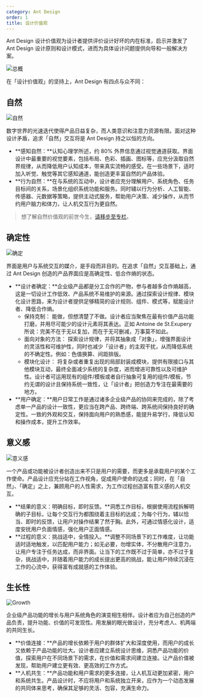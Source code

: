 ```yaml
---
category: Ant Design
order: 1
title: 设计价值观
---
```


Ant Design 设计价值观为设计者提供评价设计好坏的内在标准，启示并激发了 Ant Design 设计原则和设计模式，进而为具体设计问题提供向导和一般解决方案。

<div>
  <img src="https://gw.alipayobjects.com/mdn/rms_08e378/afts/img/A*8mRLT7esgZYAAAAAAAAAAABkARQnAQ" alt="总概" />
</div>

在「设计价值观」的坚持上，Ant Design 有四点与众不同：

## 自然

<div>
  <img src="https://gw.alipayobjects.com/mdn/rms_08e378/afts/img/A*zx7LTI_ECSAAAAAAAAAAAABkARQnAQ" alt="自然" />
</div>

数字世界的光速迭代使得产品日益复杂，而人类意识和注意力资源有限。面对这种设计矛盾，追求「自然」交互将是 Ant Design 持之以恒的方向。

- **感知自然：**认知心理学所述，约 80% 外界信息通过视觉通道获取。界面设计中最重要的视觉要素，包括布局、色彩、插画、图标等，应充分汲取自然界规律，从而降低用户认知成本，带来真实流畅的感受。在一些场景下，适时加入听觉、触觉等其它感知通道，能创造更丰富自然的产品体验。
- **行为自然：**在与系统的互动中，设计者应充分理解用户、系统角色、任务目标间的关系，场景化组织系统功能和服务。同时辅以行为分析、人工智能、传感器、元数据等策略，提供主动式服务，帮助用户决策、减少操作，从而节约用户脑力和体力，让人机交互行为更自然。

> 想了解自然价值观的前世今生，[请移步至专栏](https://zhuanlan.zhihu.com/p/44809866)。

## 确定性

<div>
  <img src="https://gw.alipayobjects.com/mdn/rms_08e378/afts/img/A*OCU3RKZrw8QAAAAAAAAAAABkARQnAQ" alt="确定" />
</div>

界面是用户与系统交互的媒介，是手段而非目的。在追求「自然」交互基础上，通过 Ant Design 创造的产品界面应是高确定性、低合作熵的状态。

- **设计者确定：**企业级产品都是分工合作的产物，参与者越多合作熵越高，这是一切设计工作低效、产品系统不易维护的来源。通过探索设计规律、模块化设计思路，来为设计者提供足够精简的设计规则、组件、模式等，赋能设计者、降低合作熵。
  - 保持克制： 能做，但想清楚了不做。设计者应当聚焦在最有价值产品功能打磨，并用尽可能少的设计元素将其表达。正如 Antoine de St.Exupery 所说：完美不在于无以复加，而在于无可删减，万事莫不如此。
  - 面向对象的方法： 探索设计规律，并将其抽象成「对象」，增强界面设计的灵活性和可维护性，同时也减少「设计者」的主观干扰，从而降低系统的不确定性。例如：色值换算、间距排版。
  - 模块化设计： 将复杂或者重复出现的局部封装成模块，提供有限接口与其他模块互动，最终全面减少系统的复杂度，进而增进可靠性以及可维护性。设计者可运用现有的组件/模板或者自行抽象可复用的组件/模板，节约无谓的设计且保持系统一致性，让「设计者」把创造力专注在最需要的地方。
- **用户确定：**用户日常工作是通过诸多企业级产品的协同来完成的，除了考虑单一产品的设计一致性，更应当在跨产品、跨终端、跨系统间保持良好的确定性。一致的外观和交互，保持面向用户的熟悉感，能提升易学行，降低认知和操作成本，提升工作效率。

## 意义感

<div>
  <img src="https://gw.alipayobjects.com/mdn/rms_08e378/afts/img/A*xOYlR4e8ihIAAAAAAAAAAABkARQnAQ" alt="意义感" />
</div>

一个产品或功能被设计者创造出来不只是用户的需要，而更多是承载用户的某个工作使命。产品设计应充分站在工作视角，促成用户使命的达成；同时，在「自然」、「确定」之上，兼顾用户的人性需求，为工作过程创造富有意义感的人机交互。

- **结果的意义：明确目标，即时反馈。**洞悉工作目标，根据使用流程拆解明确的子目标，让每个交互行为都围绕着主目标的达成；为每个行为，辅以恰当、即时的反馈，让用户对操作结果了然于胸。此外，可通过情感化设计，适度安抚用户负面情感，强化用户正面情感。
- **过程的意义：挑战适中，全情投入。**调整不同场景下的工作难度，让功能适时适地触发，以匹配用户能力；如无必要，勿增实体，不分散用户注意力，让用户专注于任务达成，而非界面。让当下的工作既不过于简单，亦不过于复杂，挑战适中，并随着用户能力的成长提出更高的挑战，能让用户持续沉浸在工作的心流中，获得富有成就感的工作体验。

## 生长性

<div>
  <img src="https://gw.alipayobjects.com/mdn/rms_08e378/afts/img/A*pKz3TabovrEAAAAAAAAAAABkARQnAQ" alt="Growth" />
</div>

企业级产品功能的增长与用户系统角色的演变相生相伴。设计者应为自己创造的产品负责，提升功能、价值的可发现性。用发展的眼光做设计，充分考虑人、机两端的共同生长。

- **价值连接：**产品的增长依赖于用户的群体扩大和深度使用，而用户的成长又依赖于产品功能的壮大。设计者应建立系统设计思维，洞悉产品功能的价值，探索用户在不同场景下的需求，在价值和需求间建立连接。让产品价值被发现，帮助用户建立更有效、更高效的工作方式。
- **人机共生：**产品功能和用户需求的更多连接，让人机互动更加紧密，用户和系统共生。产品设计时，不应将用户和系统独立开来，应作为一个动态发展的共同体来思考，确保其足够的灵活、包容，充满生命力。
